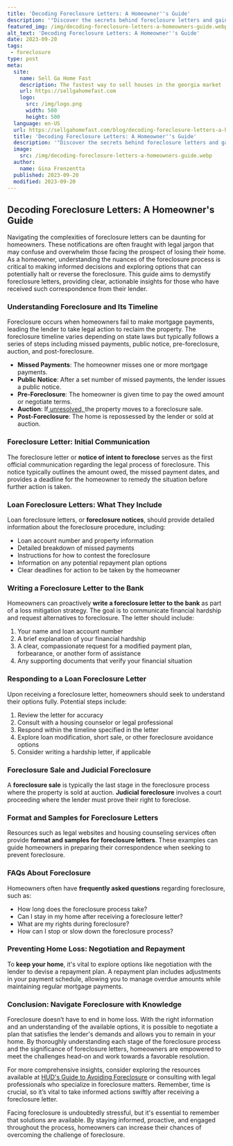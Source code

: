 ```yaml
---
title: 'Decoding Foreclosure Letters: A Homeowner''s Guide'
description: '"Discover the secrets behind foreclosure letters and gain valuable insights with this homeowner''s guide. Perfect for those curious about the process."'
featured_img: /img/decoding-foreclosure-letters-a-homeowners-guide.webp
alt_text: 'Decoding Foreclosure Letters: A Homeowner''s Guide'
date: 2023-09-20
tags:
 - foreclosure
type: post
meta:
  site:
    name: Sell Ga Home Fast
    description: The fastest way to sell houses in the georgia market
    url: https://sellgahomefast.com
    logo:
      src: /img/logo.png
      width: 500
      height: 500
  language: en-US
  url: https://sellgahomefast.com/blog/decoding-foreclosure-letters-a-homeowners-guide
  title: 'Decoding Foreclosure Letters: A Homeowner''s Guide'
  description: '"Discover the secrets behind foreclosure letters and gain valuable insights with this homeowner''s guide. Perfect for those curious about the process."'
  image:
    src: /img/decoding-foreclosure-letters-a-homeowners-guide.webp
  author:
    name: Gina Frenzentta
  published: 2023-09-20
  modified: 2023-09-20
---
```



## Decoding Foreclosure Letters: A Homeowner's Guide

Navigating the complexities of foreclosure letters can be daunting for homeowners. These notifications are often fraught with legal jargon that may confuse and overwhelm those facing the prospect of losing their home. As a homeowner, understanding the nuances of the foreclosure process is critical to making informed decisions and exploring options that can potentially halt or reverse the foreclosure. This guide aims to demystify foreclosure letters, providing clear, actionable insights for those who have received such correspondence from their lender.

### Understanding Foreclosure and Its Timeline

Foreclosure occurs when homeowners fail to make mortgage payments, leading the lender to take legal action to reclaim the property. The foreclosure timeline varies depending on state laws but typically follows a series of steps including missed payments, public notice, pre-foreclosure, auction, and post-foreclosure.
  - **Missed Payments**: The homeowner misses one or more mortgage payments.
  - **Public Notice**: After a set number of missed payments, the lender issues a public notice.
  - **Pre-Foreclosure**: The homeowner is given time to pay the owed amount or negotiate terms.
  - **Auction**: If[  unresolved,  ](https://sellgahomefast.com/blog/life-after-foreclosure-rebuilding-your-credit-and-confidence)the property moves to a foreclosure sale.
  - **Post-Foreclosure**: The home is repossessed by the lender or sold at auction.

### Foreclosure Letter: Initial Communication

The foreclosure letter or **notice of intent to foreclose** serves as the first official communication regarding the legal process of foreclosure. This notice typically outlines the amount owed, the missed payment dates, and provides a deadline for the homeowner to remedy the situation before further action is taken.

### Loan Foreclosure Letters: What They Include

Loan foreclosure letters, or **foreclosure notices**, should provide detailed information about the foreclosure procedure, including:
  - Loan account number and property information
  - Detailed breakdown of missed payments
  - Instructions for how to contest the foreclosure
  - Information on any potential repayment plan options
  - Clear deadlines for action to be taken by the homeowner

### Writing a Foreclosure Letter to the Bank

Homeowners can proactively **write a foreclosure letter to the bank** as part of a loss mitigation strategy. The goal is to communicate financial hardship and request alternatives to foreclosure. The letter should include:

1. Your name and loan account number
2. A brief explanation of your financial hardship
3. A clear, compassionate request for a modified payment plan, forbearance, or another form of assistance
4. Any supporting documents that verify your financial situation

### Responding to a Loan Foreclosure Letter

Upon receiving a foreclosure letter, homeowners should seek to understand their options fully. Potential steps include:

1. Review the letter for accuracy
2. Consult with a housing counselor or legal professional
3. Respond within the timeline specified in the letter
4. Explore loan modification, short sale, or other foreclosure avoidance options
5. Consider writing a hardship letter, if applicable

### Foreclosure Sale and Judicial Foreclosure

A **foreclosure sale** is typically the last stage in the foreclosure process where the property is sold at auction. **Judicial foreclosure** involves a court proceeding where the lender must prove their right to foreclose.

### Format and Samples for Foreclosure Letters

Resources such as legal websites and housing counseling services often provide **format and samples for foreclosure letters**. These examples can guide homeowners in preparing their correspondence when seeking to prevent foreclosure.

### FAQs About Foreclosure

Homeowners often have **frequently asked questions** regarding foreclosure, such as:
  - How long does the foreclosure process take?
  - Can I stay in my home after receiving a foreclosure letter?
  - What are my rights during foreclosure?
  - How can I stop or slow down the foreclosure process?

### Preventing Home Loss: Negotiation and Repayment

To **keep your home**, it's vital to explore options like negotiation with the lender to devise a repayment plan. A repayment plan includes adjustments in your payment schedule, allowing you to manage overdue amounts while maintaining regular mortgage payments.

### Conclusion: Navigate Foreclosure with Knowledge

Foreclosure doesn’t have to end in home loss. With the right information and an understanding of the available options, it is possible to negotiate a plan that satisfies the lender's demands and allows you to remain in your home. By thoroughly understanding each stage of the foreclosure process and the significance of foreclosure letters, homeowners are empowered to meet the challenges head-on and work towards a favorable resolution.

For more comprehensive insights, consider exploring the resources available at [HUD's Guide to Avoiding Foreclosure](https://www.hud.gov/topics/avoiding_foreclosure/fctimeline) or consulting with legal professionals who specialize in foreclosure matters. Remember, time is crucial, so it’s vital to take informed actions swiftly after receiving a foreclosure letter.

Facing foreclosure is undoubtedly stressful, but it's essential to remember that solutions are available. By staying informed, proactive, and engaged throughout the process, homeowners can increase their chances of overcoming the challenge of foreclosure.